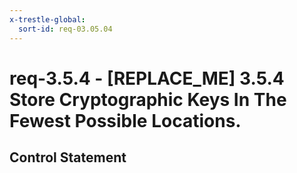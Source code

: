 ```yaml
---
x-trestle-global:
  sort-id: req-03.05.04
---
```


# req-3.5.4 - \[REPLACE_ME\] 3.5.4 Store Cryptographic Keys In The Fewest Possible Locations.

## Control Statement
